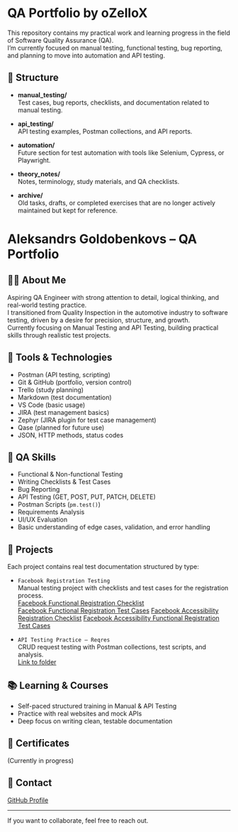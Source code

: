 # QA Portfolio by oZelloX

This repository contains my practical work and learning progress in the field of Software Quality Assurance (QA).  
I’m currently focused on manual testing, functional testing, bug reporting, and planning to move into automation and API testing.

## 📂 Structure

- **manual_testing/**  
  Test cases, bug reports, checklists, and documentation related to manual testing.

- **api_testing/**  
  API testing examples, Postman collections, and API reports.

- **automation/**  
  Future section for test automation with tools like Selenium, Cypress, or Playwright.

- **theory_notes/**  
  Notes, terminology, study materials, and QA checklists.

- **archive/**  
  Old tasks, drafts, or completed exercises that are no longer actively maintained but kept for reference.


# Aleksandrs Goldobenkovs – QA Portfolio

## 👨‍💻 About Me  
Aspiring QA Engineer with strong attention to detail, logical thinking, and real-world testing practice.  
I transitioned from Quality Inspection in the automotive industry to software testing, driven by a desire for precision, structure, and growth.  
Currently focusing on Manual Testing and API Testing, building practical skills through realistic test projects.

## 🧰 Tools & Technologies  
- Postman (API testing, scripting)  
- Git & GitHub (portfolio, version control)  
- Trello (study planning)  
- Markdown (test documentation)  
- VS Code (basic usage)  
- JIRA (test management basics)  
- Zephyr (JIRA plugin for test case management)  
- Qase (planned for future use)  
- JSON, HTTP methods, status codes  

## 🔧 QA Skills  
- Functional & Non-functional Testing  
- Writing Checklists & Test Cases  
- Bug Reporting  
- API Testing (GET, POST, PUT, PATCH, DELETE)  
- Postman Scripts (`pm.test()`)  
- Requirements Analysis  
- UI/UX Evaluation  
- Basic understanding of edge cases, validation, and error handling  

## 📁 Projects  
Each project contains real test documentation structured by type:

- `Facebook Registration Testing`  
  Manual testing project with checklists and test cases for the registration process.  
  [Facebook Functional Registration Checklist](projects/facebook/manual/registration/functional/checklist/)  
  [Facebook Functional Registration Test Cases](projects/facebook/manual/registration/functional/test_cases/)
  [Facebook Accessibility Registration Checklist](projects/facebook/manual/registration/accessibility/checklist/)
  [Facebook Accessibility Functional Registration Test Cases](projects/facebook/manual/registration/accessibility/test_cases/)
  
- `API Testing Practice – Reqres`  
  CRUD request testing with Postman collections, test scripts, and analysis.  
  [Link to folder](./api_testing/reqres_demo)

## 📚 Learning & Courses  
- Self-paced structured training in Manual & API Testing  
- Practice with real websites and mock APIs  
- Deep focus on writing clean, testable documentation

## 📜 Certificates  
(Currently in progress)

## 📩 Contact  
[GitHub Profile](https://github.com/yourusername)  

---

If you want to collaborate, feel free to reach out.

